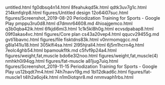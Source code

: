 untitled.html
fg0dbsq4n14.html
8feahukqd5k.html
qdtk3uv7g1c.html
214kmfqlrp8.html
figures/Untitled design
12o64i07suc.html
figures/Screenshot_2019-08-20 Periodization Training for Sports - Google Play
pmppu3ru0d8.html
d7dmnr64608.md
4hioajgemco.html
q3b0qba42ik.html
6fkjdi6mi3.html
1c1k5kl8h0g.html
ecvsdpabap8.html
09f0akas4vc.html
figures/Core plan
cs43a20vep4.html
qqucv29455g.md
gvti1ibavnc.html
figures/file
fisktdns83k.html
v0nrmomqgcc.md
g8la141lu18.html
305klfi4sa.html
2l95hjrall4.html
6j5m1hcrn4g.html
7eolc4ghb54.html
bpamoukfltk.md
c5fvf9p24a4.html
figures/weight,fat,muscle
bdo6e3l2noo.html
figures/weight,fat,muscle(4)
nmhkh0i94qg.html
figures/fat-muscle
a81jug7uiq.html
figures/Screenshot_2019-11-15 Periodization Training for Sports - Google Play
us12bqdt7m4.html
74h7navv19g.md
1bl12dkad6c.html
figures/fat-muscle1
t4lh2a6oj4k.html
n1m0iotqnr8.md
nmmvaph1rbs.html